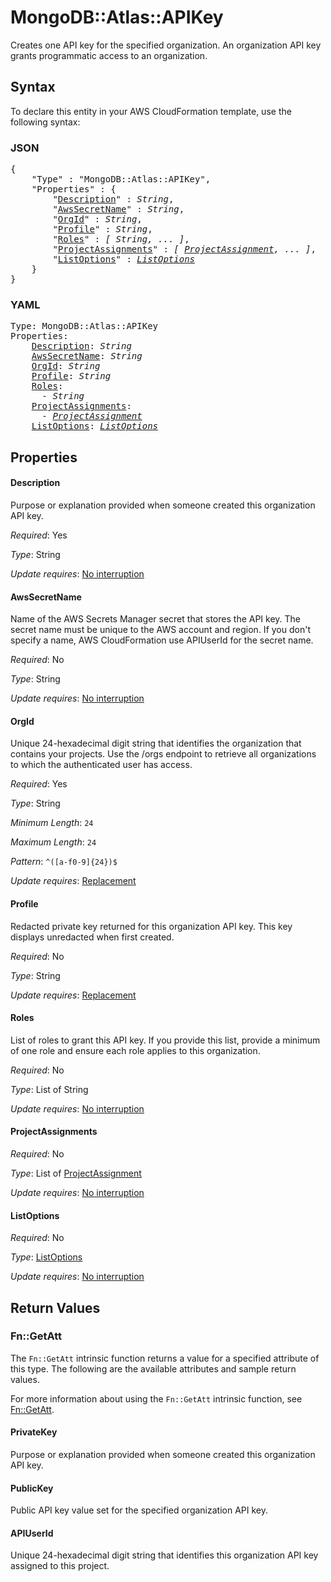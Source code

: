 # MongoDB::Atlas::APIKey

Creates one API key for the specified organization. An organization API key grants programmatic access to an organization.

## Syntax

To declare this entity in your AWS CloudFormation template, use the following syntax:

### JSON

<pre>
{
    "Type" : "MongoDB::Atlas::APIKey",
    "Properties" : {
        "<a href="#description" title="Description">Description</a>" : <i>String</i>,
        "<a href="#awssecretname" title="AwsSecretName">AwsSecretName</a>" : <i>String</i>,
        "<a href="#orgid" title="OrgId">OrgId</a>" : <i>String</i>,
        "<a href="#profile" title="Profile">Profile</a>" : <i>String</i>,
        "<a href="#roles" title="Roles">Roles</a>" : <i>[ String, ... ]</i>,
        "<a href="#projectassignments" title="ProjectAssignments">ProjectAssignments</a>" : <i>[ <a href="projectassignment.md">ProjectAssignment</a>, ... ]</i>,
        "<a href="#listoptions" title="ListOptions">ListOptions</a>" : <i><a href="listoptions.md">ListOptions</a></i>
    }
}
</pre>

### YAML

<pre>
Type: MongoDB::Atlas::APIKey
Properties:
    <a href="#description" title="Description">Description</a>: <i>String</i>
    <a href="#awssecretname" title="AwsSecretName">AwsSecretName</a>: <i>String</i>
    <a href="#orgid" title="OrgId">OrgId</a>: <i>String</i>
    <a href="#profile" title="Profile">Profile</a>: <i>String</i>
    <a href="#roles" title="Roles">Roles</a>: <i>
      - String</i>
    <a href="#projectassignments" title="ProjectAssignments">ProjectAssignments</a>: <i>
      - <a href="projectassignment.md">ProjectAssignment</a></i>
    <a href="#listoptions" title="ListOptions">ListOptions</a>: <i><a href="listoptions.md">ListOptions</a></i>
</pre>

## Properties

#### Description

Purpose or explanation provided when someone created this organization API key.

_Required_: Yes

_Type_: String

_Update requires_: [No interruption](https://docs.aws.amazon.com/AWSCloudFormation/latest/UserGuide/using-cfn-updating-stacks-update-behaviors.html#update-no-interrupt)

#### AwsSecretName

Name of the AWS Secrets Manager secret that stores the API key. The secret name must be unique to the AWS account and region. If you don't specify a name, AWS CloudFormation use APIUserId for the secret name.

_Required_: No

_Type_: String

_Update requires_: [No interruption](https://docs.aws.amazon.com/AWSCloudFormation/latest/UserGuide/using-cfn-updating-stacks-update-behaviors.html#update-no-interrupt)

#### OrgId

Unique 24-hexadecimal digit string that identifies the organization that contains your projects. Use the /orgs endpoint to retrieve all organizations to which the authenticated user has access.

_Required_: Yes

_Type_: String

_Minimum Length_: <code>24</code>

_Maximum Length_: <code>24</code>

_Pattern_: <code>^([a-f0-9]{24})$</code>

_Update requires_: [Replacement](https://docs.aws.amazon.com/AWSCloudFormation/latest/UserGuide/using-cfn-updating-stacks-update-behaviors.html#update-replacement)

#### Profile

Redacted private key returned for this organization API key. This key displays unredacted when first created.

_Required_: No

_Type_: String

_Update requires_: [Replacement](https://docs.aws.amazon.com/AWSCloudFormation/latest/UserGuide/using-cfn-updating-stacks-update-behaviors.html#update-replacement)

#### Roles

List of roles to grant this API key. If you provide this list, provide a minimum of one role and ensure each role applies to this organization.

_Required_: No

_Type_: List of String

_Update requires_: [No interruption](https://docs.aws.amazon.com/AWSCloudFormation/latest/UserGuide/using-cfn-updating-stacks-update-behaviors.html#update-no-interrupt)

#### ProjectAssignments

_Required_: No

_Type_: List of <a href="projectassignment.md">ProjectAssignment</a>

_Update requires_: [No interruption](https://docs.aws.amazon.com/AWSCloudFormation/latest/UserGuide/using-cfn-updating-stacks-update-behaviors.html#update-no-interrupt)

#### ListOptions

_Required_: No

_Type_: <a href="listoptions.md">ListOptions</a>

_Update requires_: [No interruption](https://docs.aws.amazon.com/AWSCloudFormation/latest/UserGuide/using-cfn-updating-stacks-update-behaviors.html#update-no-interrupt)

## Return Values

### Fn::GetAtt

The `Fn::GetAtt` intrinsic function returns a value for a specified attribute of this type. The following are the available attributes and sample return values.

For more information about using the `Fn::GetAtt` intrinsic function, see [Fn::GetAtt](https://docs.aws.amazon.com/AWSCloudFormation/latest/UserGuide/intrinsic-function-reference-getatt.html).

#### PrivateKey

Purpose or explanation provided when someone created this organization API key.

#### PublicKey

Public API key value set for the specified organization API key.

#### APIUserId

Unique 24-hexadecimal digit string that identifies this organization API key assigned to this project.

